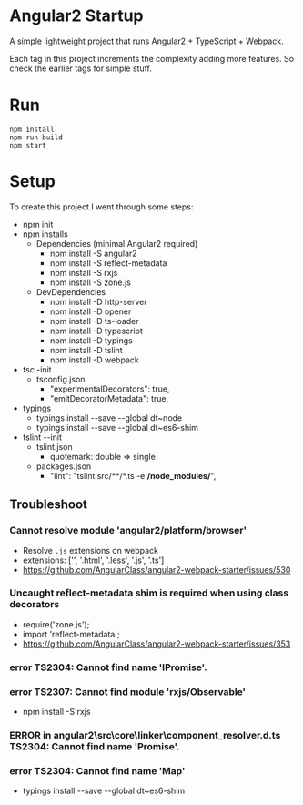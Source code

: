# Angular2 Startup

A simple lightweight project that runs Angular2 + TypeScript + Webpack.

Each tag in this project increments the complexity adding more features. So check the earlier tags for simple stuff.

# Run

```
npm install
npm run build
npm start
```

# Setup

To create this project I went through some steps:

- npm init
- npm installs
  - Dependencies (minimal Angular2 required)
    - npm install -S angular2
    - npm install -S reflect-metadata
    - npm install -S rxjs
    - npm install -S zone.js
  - DevDependencies
    - npm install -D http-server
    - npm install -D opener
    - npm install -D ts-loader
    - npm install -D typescript
    - npm install -D typings
    - npm install -D tslint
    - npm install -D webpack
- tsc -init
  - tsconfig.json
    - "experimentalDecorators": true,
    - "emitDecoratorMetadata": true,
- typings
  - typings install --save --global dt~node
  - typings install --save --global dt~es6-shim
- tslint --init
  - tslint.json
    - quotemark: double => single
  - packages.json
    - "lint": "tslint src/**/*.ts -e **/node_modules/**",

## Troubleshoot

### Cannot resolve module 'angular2/platform/browser'

- Resolve `.js` extensions on webpack
- extensions: ['', '.html', '.less', '.js', '.ts']
- https://github.com/AngularClass/angular2-webpack-starter/issues/530

### Uncaught reflect-metadata shim is required when using class decorators

- require('zone.js');
- import 'reflect-metadata';
- https://github.com/AngularClass/angular2-webpack-starter/issues/353

### error TS2304: Cannot find name 'IPromise'.
### error TS2307: Cannot find module 'rxjs/Observable'

- npm install -S rxjs

### ERROR in angular2\src\core\linker\component_resolver.d.ts TS2304: Cannot find name 'Promise'.
### error TS2304: Cannot find name 'Map'

- typings install --save --global dt~es6-shim
